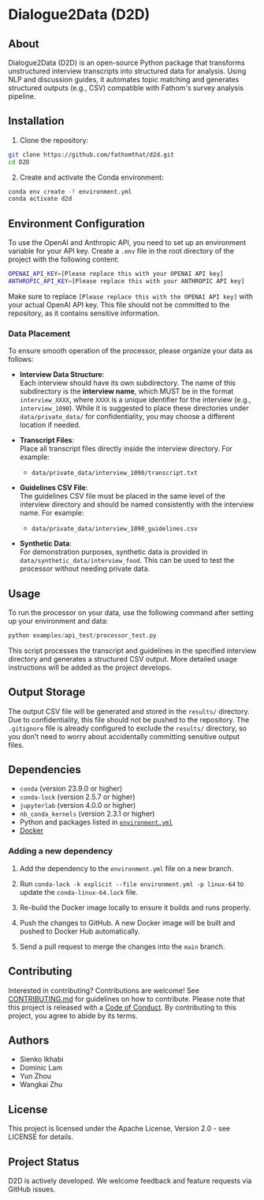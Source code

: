 # Dialogue2Data (D2D)

## About
Dialogue2Data (D2D) is an open-source Python package that transforms unstructured interview transcripts into structured data for analysis. Using NLP and discussion guides, it automates topic matching and generates structured outputs (e.g., CSV) compatible with Fathom's survey analysis pipeline.

## Installation
1. Clone the repository:
```bash
git clone https://github.com/fathomthat/d2d.git
cd D2D
```
2. Create and activate the Conda environment:
```bash
conda env create -f environment.yml
conda activate d2d
```

## Environment Configuration 
To use the OpenAI and Anthropic API, you need to set up an environment variable for your API key. Create a `.env` file in the root directory of the project with the following content:

```bash
OPENAI_API_KEY=[Please replace this with your OPENAI API key]
ANTHROPIC_API_KEY=[Please replace this with your ANTHROPIC API key]
```

Make sure to replace `[Please replace this with the OPENAI API key]` with your actual OpenAI API key. This file should not be committed to the repository, as it contains sensitive information.

### Data Placement

To ensure smooth operation of the processor, please organize your data as follows:

- **Interview Data Structure**:  
  Each interview should have its own subdirectory. The name of this subdirectory is the **interview name**, which MUST be in the format `interview_XXXX`, where `XXXX` is a unique identifier for the interview (e.g., `interview_1090`). While it is suggested to place these directories under `data/private_data/` for confidentiality, you may choose a different location if needed.

- **Transcript Files**:  
  Place all transcript files directly inside the interview directory. For example:  
  - `data/private_data/interview_1090/transcript.txt`

- **Guidelines CSV File**:  
  The guidelines CSV file must be placed in the same level of the interview directory and should be named consistently with the interview name. For example:  
  - `data/private_data/interview_1090_guidelines.csv`

- **Synthetic Data**:  
  For demonstration purposes, synthetic data is provided in `data/synthetic_data/interview_food`. This can be used to test the processor without needing private data.

## Usage

To run the processor on your data, use the following command after setting up your environment and data:

```python
python examples/api_test/processor_test.py
```

This script processes the transcript and guidelines in the specified interview directory and generates a structured CSV output. More detailed usage instructions will be added as the project develops.

## Output Storage
The output CSV file will be generated and stored in the `results/` directory. Due to confidentiality, this file should not be pushed to the repository. The `.gitignore` file is already configured to exclude the `results/` directory, so you don’t need to worry about accidentally committing sensitive output files.


## Dependencies

- `conda` (version 23.9.0 or higher)
- `conda-lock` (version 2.5.7 or higher)
- `jupyterlab` (version 4.0.0 or higher)
- `nb_conda_kernels` (version 2.3.1 or higher)
- Python and packages listed in [`environment.yml`](environment.yml)
- [Docker](https://www.docker.com/)

### Adding a new dependency

1. Add the dependency to the `environment.yml` file on a new branch.

2. Run `conda-lock -k explicit --file environment.yml -p linux-64` to update the `conda-linux-64.lock` file.

2. Re-build the Docker image locally to ensure it builds and runs properly.

3. Push the changes to GitHub. A new Docker
   image will be built and pushed to Docker Hub automatically.

5. Send a pull request to merge the changes into the `main` branch. 

## Contributing
Interested in contributing? Contributions are welcome! See [CONTRIBUTING.md](CONTRIBUTING.md) for guidelines on how to contribute. Please note that this project is released with a [Code of Conduct](CODE_OF_CONDUCT.md). By contributing to this project, you agree to abide by its terms.

## Authors

- Sienko Ikhabi 
- Dominic Lam
- Yun Zhou
- Wangkai Zhu

## License
This project is licensed under the Apache License, Version 2.0 - see LICENSE for details.

## Project Status
D2D is actively developed. We welcome feedback and feature requests via GitHub issues.
